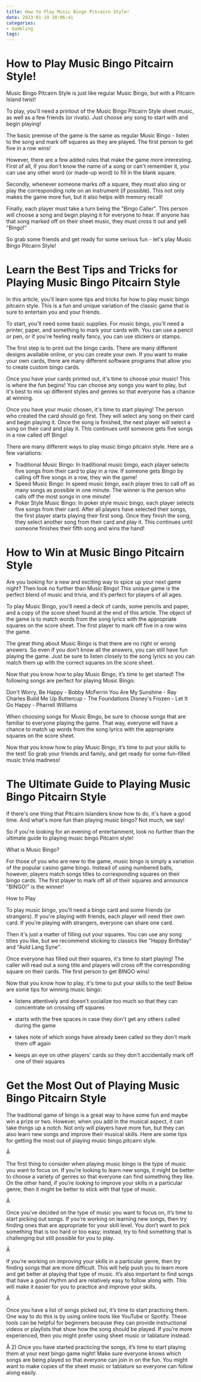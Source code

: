```yaml
---
title: How to Play Music Bingo Pitcairn Style! 
date: 2023-01-19 20:06:41
categories:
- Gambling
tags:
---
```



#  How to Play Music Bingo Pitcairn Style! 

Music Bingo Pitcairn Style is just like regular Music Bingo, but with a Pitcairn Island twist!

To play, you'll need a printout of the Music Bingo Pitcairn Style sheet music, as well as a few friends (or rivals). Just choose any song to start with and begin playing!

The basic premise of the game is the same as regular Music Bingo - listen to the song and mark off squares as they are played. The first person to get five in a row wins!

However, there are a few added rules that make the game more interesting. First of all, if you don't know the name of a song or can't remember it, you can use any other word (or made-up word) to fill in the blank square. 

 Secondly, whenever someone marks off a square, they must also sing or play the corresponding note on an instrument (if possible). This not only makes the game more fun, but it also helps with memory recall! 

Finally, each player must take a turn being the "Bingo Caller". This person will choose a song and begin playing it for everyone to hear. If anyone has that song marked off on their sheet music, they must cross it out and yell "Bingo!" 

So grab some friends and get ready for some serious fun - let's play Music Bingo Pitcairn Style!

#  Learn the Best Tips and Tricks for Playing Music Bingo Pitcairn Style 

In this article, you'll learn some tips and tricks for how to play music bingo pitcairn style. This is a fun and unique variation of the classic game that is sure to entertain you and your friends.

To start, you'll need some basic supplies. For music bingo, you'll need a printer, paper, and something to mark your cards with. You can use a pencil or pen, or if you're feeling really fancy, you can use stickers or stamps.

The first step is to print out the bingo cards. There are many different designs available online, or you can create your own. If you want to make your own cards, there are many different software programs that allow you to create custom bingo cards.

Once you have your cards printed out, it's time to choose your music! This is where the fun begins! You can choose any songs you want to play, but it's best to mix up different styles and genres so that everyone has a chance at winning.

Once you have your music chosen, it's time to start playing! The person who created the card should go first. They will select any song on their card and begin playing it. Once the song is finished, the next player will select a song on their card and play it. This continues until someone gets five songs in a row called off Bingo!



There are many different ways to play music bingo pitcairn style. Here are a few variations:
- Traditional Music Bingo: In traditional music bingo, each player selects five songs from their card to play in a row. If someone gets Bingo by calling off five songs in a row, they win the game!
- Speed Music Bingo: In speed music bingo, each player tries to call off as many songs as possible in one minute. The winner is the person who calls off the most songs in one minute! 
- Poker Style Music Bingo: In poker style music bingo, each player selects five songs from their card. After all players have selected their songs, the first player starts playing their first song. Once they finish the song, they select another song from their card and play it. This continues until someone finishes their fifth song and wins the hand!

#  How to Win at Music Bingo Pitcairn Style 

Are you looking for a new and exciting way to spice up your next game night? Then look no further than Music Bingo! This unique game is the perfect blend of music and trivia, and it’s perfect for players of all ages.

To play Music Bingo, you’ll need a deck of cards, some pencils and paper, and a copy of the score sheet found at the end of this article. The object of the game is to match words from the song lyrics with the appropriate squares on the score sheet. The first player to mark off five in a row wins the game.

The great thing about Music Bingo is that there are no right or wrong answers. So even if you don’t know all the answers, you can still have fun playing the game. Just be sure to listen closely to the song lyrics so you can match them up with the correct squares on the score sheet.

Now that you know how to play Music Bingo, it’s time to get started! The following songs are perfect for playing Music Bingo:

Don't Worry, Be Happy - Bobby McFerrin
You Are My Sunshine - Ray Charles
Build Me Up Buttercup - The Foundations
Disney's Frozen - Let It Go
Happy - Pharrell Williams

When choosing songs for Music Bingo, be sure to choose songs that are familiar to everyone playing the game. That way, everyone will have a chance to match up words from the song lyrics with the appropriate squares on the score sheet.

Now that you know how to play Music Bingo, it’s time to put your skills to the test! So grab your friends and family, and get ready for some fun-filled music trivia madness!

#  The Ultimate Guide to Playing Music Bingo Pitcairn Style 

If there's one thing that Pitcairn Islanders know how to do, it's have a good time. And what's more fun than playing music bingo? Not much, we say!

So if you're looking for an evening of entertainment, look no further than the ultimate guide to playing music bingo Pitcairn style!

What is Music Bingo? 

For those of you who are new to the game, music bingo is simply a variation of the popular casino game bingo. Instead of using numbered balls, however, players match songs titles to corresponding squares on their bingo cards. The first player to mark off all of their squares and announce "BINGO!" is the winner!

How to Play 

To play music bingo, you'll need a bingo card and some friends (or strangers). If you're playing with friends, each player will need their own card. If you're playing with strangers, everyone can share one card.

Then it's just a matter of filling out your squares. You can use any song titles you like, but we recommend sticking to classics like "Happy Birthday" and "Auld Lang Syne".

Once everyone has filled out their squares, it's time to start playing! The caller will read out a song title and players will cross off the corresponding square on their cards. The first person to get BINGO wins!


Now that you know how to play, it's time to put your skills to the test! Below are some tips for winning music bingo: 

- listens attentively and doesn't socialize too much so that they can concentrate on crossing off squares 

- starts with the free spaces in case they don't get any others called during the game 

- takes note of which songs have already been called so they don't mark them off again 
- keeps an eye on other players' cards so they don't accidentally mark off one of their squares

#  Get the Most Out of Playing Music Bingo Pitcairn Style

The traditional game of bingo is a great way to have some fun and maybe win a prize or two. However, when you add in the musical aspect, it can take things up a notch. Not only will players have more fun, but they can also learn new songs and improve their musical skills. Here are some tips for getting the most out of playing music bingo pitcairn style.

Â

The first thing to consider when playing music bingo is the type of music you want to focus on. If you’re looking to learn new songs, it might be better to choose a variety of genres so that everyone can find something they like. On the other hand, if you’re looking to improve your skills in a particular genre, then it might be better to stick with that type of music.

Â

Once you’ve decided on the type of music you want to focus on, it’s time to start picking out songs. If you’re working on learning new songs, then try finding ones that are appropriate for your skill level. You don’t want to pick something that is too hard or too easy; instead, try to find something that is challenging but still possible for you to play.

Â

If you’re working on improving your skills in a particular genre, then try finding songs that are more difficult. This will help push you to learn more and get better at playing that type of music. It’s also important to find songs that have a good rhythm and are relatively easy to follow along with. This will make it easier for you to practice and improve your skills.

Â

Once you have a list of songs picked out, it’s time to start practicing them. One way to do this is by using online tools like YouTube or Spotify. These tools can be helpful for beginners because they can provide instructional videos or playlists that show how the song should be played. If you’re more experienced, then you might prefer using sheet music or tablature instead.

Â
2) Once you have started practicing the songs, it’s time to start playing them at your next bingo game night! Make sure everyone knows which songs are being played so that everyone can join in on the fun. You might want to make copies of the sheet music or tablature so everyone can follow along easily.